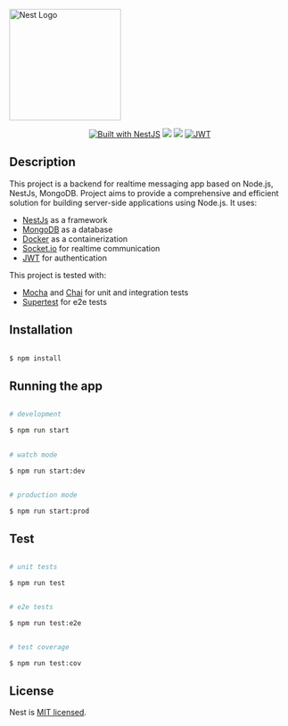 <p align="center">

<a href="http://nestjs.com/" target="blank"><img src="https://nestjs.com/img/logo-small.svg" width="200" alt="Nest Logo" /></a>


<p align="center">
<a href="https://github.com/nestjs/nest" target="_blank"><img src="https://img.shields.io/badge/NestJs-red.svg" alt="Built with NestJS"></a>
<a href="https://img.shields.io/badge/MongoDB-%234ea94b.svg?&style=flat-square&logo=mongodb&logoColor=white" alt="MongoDB"> <img src="https://img.shields.io/badge/MongoDB-%234ea94b.svg?&style=flat-square&logo=mongodb&logoColor=white"/></a>
<a href="https://img.shields.io/badge/socket.io-%23434591.svg?&style=flat-square&logo=socket.io&logoColor=white" alt="Socket.io"> <img src="https://img.shields.io/badge/socket.io-%23434591.svg?&style=flat-square&logo=socket.io&logoColor=white"/></a>
<a href="https://jwt.io/" target="_blank"><img src="https://img.shields.io/badge/JWT-2FA-black.svg" alt="JWT"></a>
</p>

## Description

This project is a backend for realtime messaging app based on Node.js, NestJs, MongoDB. Project aims to provide a comprehensive and efficient solution for building server-side applications using Node.js.
It uses:

* [NestJs](https://github.com/nestjs/nest) as a framework
* [MongoDB](https://www.mongodb.com/) as a database
* [Docker](https://www.docker.com/) as a containerization
* [Socket.io](https://socket.io/) for realtime communication
* [JWT](https://jwt.io/) for authentication

This project is tested with:
* [Mocha](https://mochajs.org/) and [Chai](https://www.chaijs.com/) for unit and integration tests
* [Supertest](https://github.com/visionmedia/supertest) for e2e tests



## Installation


```bash

$ npm install

```

  
## Running the app


```bash

# development

$ npm run start

  
# watch mode

$ npm run start:dev


# production mode

$ npm run start:prod

```

  
## Test

  
```bash

# unit tests

$ npm run test


# e2e tests

$ npm run test:e2e


# test coverage

$ npm run test:cov

```
  

## License
  
Nest is [MIT licensed](LICENSE).
